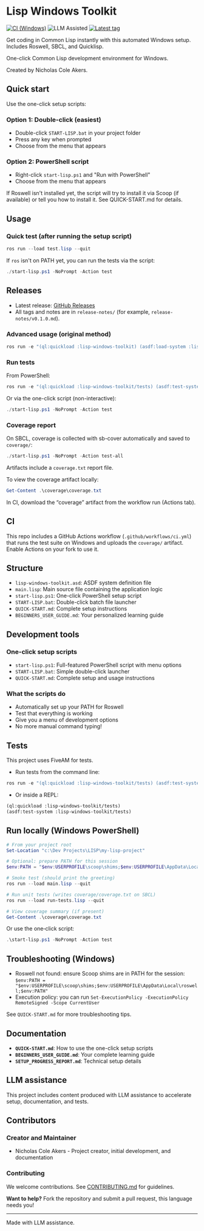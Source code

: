 # Lisp Windows Toolkit

[![CI (Windows)](https://github.com/OrztirrStudio/lisp-windows-toolkit/actions/workflows/ci.yml/badge.svg?branch=main)](https://github.com/OrztirrStudio/lisp-windows-toolkit/actions/workflows/ci.yml)
![LLM Assisted](https://img.shields.io/badge/LLM%20assisted-yes-8A2BE2)
[![Latest tag](https://img.shields.io/github/v/tag/OrztirrStudio/lisp-windows-toolkit?label=tag&sort=semver)](https://github.com/OrztirrStudio/lisp-windows-toolkit/tags)

Get coding in Common Lisp instantly with this automated Windows setup. Includes Roswell, SBCL, and Quicklisp.

One-click Common Lisp development environment for Windows.

Created by Nicholas Cole Akers.

## Quick start

Use the one-click setup scripts:

### Option 1: Double-click (easiest)

- Double-click `START-LISP.bat` in your project folder
- Press any key when prompted
- Choose from the menu that appears

### Option 2: PowerShell script

- Right-click `start-lisp.ps1` and "Run with PowerShell"
- Choose from the menu that appears

If Roswell isn't installed yet, the script will try to install it via Scoop (if available) or tell you how to install it. See QUICK-START.md for details.

## Usage

### Quick test (after running the setup script)

```powershell
ros run --load test.lisp --quit
```

If `ros` isn't on PATH yet, you can run the tests via the script:

```powershell
./start-lisp.ps1 -NoPrompt -Action test
```

## Releases

- Latest release: [GitHub Releases](https://github.com/OrztirrStudio/lisp-windows-toolkit/releases/latest)
- All tags and notes are in `release-notes/` (for example, `release-notes/v0.1.0.md`).

### Advanced usage (original method)

```powershell
ros run -e "(ql:quickload :lisp-windows-toolkit) (asdf:load-system :lisp-windows-toolkit) (lisp-windows-toolkit:main)" --quit
```

### Run tests

From PowerShell:

```powershell
ros run -e "(ql:quickload :lisp-windows-toolkit/tests) (asdf:test-system :lisp-windows-toolkit/tests)" --quit
```

Or via the one-click script (non-interactive):

```powershell
./start-lisp.ps1 -NoPrompt -Action test
```

### Coverage report

On SBCL, coverage is collected with sb-cover automatically and saved to `coverage/`:

```powershell
./start-lisp.ps1 -NoPrompt -Action test-all
```

Artifacts include a `coverage.txt` report file.

To view the coverage artifact locally:

```powershell
Get-Content .\coverage\coverage.txt
```

In CI, download the “coverage” artifact from the workflow run (Actions tab).

## CI

This repo includes a GitHub Actions workflow (`.github/workflows/ci.yml`) that runs the test suite on Windows and uploads the `coverage/` artifact. Enable Actions on your fork to use it.

## Structure

- `lisp-windows-toolkit.asd`: ASDF system definition file
- `main.lisp`: Main source file containing the application logic
- `start-lisp.ps1`: One-click PowerShell setup script
- `START-LISP.bat`: Double-click batch file launcher
- `QUICK-START.md`: Complete setup instructions
- `BEGINNERS_USER_GUIDE.md`: Your personalized learning guide

## Development tools

### One-click setup scripts

- `start-lisp.ps1`: Full-featured PowerShell script with menu options
- `START-LISP.bat`: Simple double-click launcher
- `QUICK-START.md`: Complete setup and usage instructions

### What the scripts do

- Automatically set up your PATH for Roswell
- Test that everything is working
- Give you a menu of development options
- No more manual command typing!

## Tests

This project uses FiveAM for tests.

- Run tests from the command line:

```powershell
ros run -e "(ql:quickload :lisp-windows-toolkit/tests) (asdf:test-system :lisp-windows-toolkit/tests)" --quit
```

- Or inside a REPL:

```lisp
(ql:quickload :lisp-windows-toolkit/tests)
(asdf:test-system :lisp-windows-toolkit/tests)
```

## Run locally (Windows PowerShell)

```powershell
# From your project root
Set-Location "c:\Dev Projects\LISP\my-lisp-project"

# Optional: prepare PATH for this session
$env:PATH = "$env:USERPROFILE\scoop\shims;$env:USERPROFILE\AppData\Local\roswell;$env:PATH"

# Smoke test (should print the greeting)
ros run --load main.lisp --quit

# Run unit tests (writes coverage/coverage.txt on SBCL)
ros run --load run-tests.lisp --quit

# View coverage summary (if present)
Get-Content .\coverage\coverage.txt
```

Or use the one‑click script:

```powershell
.\start-lisp.ps1 -NoPrompt -Action test
```

## Troubleshooting (Windows)

- Roswell not found: ensure Scoop shims are in PATH for the session: `$env:PATH = "$env:USERPROFILE\scoop\shims;$env:USERPROFILE\AppData\Local\roswell;$env:PATH"`
- Execution policy: you can run `Set-ExecutionPolicy -ExecutionPolicy RemoteSigned -Scope CurrentUser`

See `QUICK-START.md` for more troubleshooting tips.

## Documentation

- **`QUICK-START.md`**: How to use the one-click setup scripts
- **`BEGINNERS_USER_GUIDE.md`**: Your complete learning guide
- **`SETUP_PROGRESS_REPORT.md`**: Technical setup details

## LLM assistance

This project includes content produced with LLM assistance to accelerate setup, documentation, and tests.

## Contributors

### Creator and Maintainer

- Nicholas Cole Akers - Project creator, initial development, and documentation

### Contributing

We welcome contributions. See [CONTRIBUTING.md](CONTRIBUTING.md) for guidelines.

**Want to help?** Fork the repository and submit a pull request, this language needs you!

---

Made with LLM assistance.
